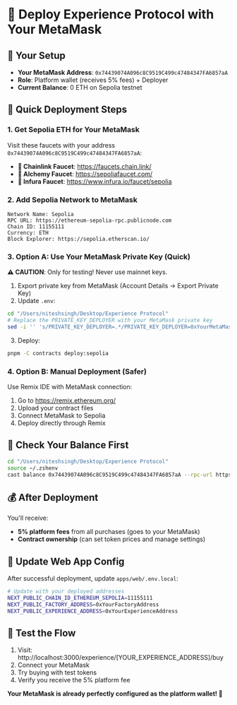 # 🦊 Deploy Experience Protocol with Your MetaMask

## 🎯 **Your Setup**
- **Your MetaMask Address**: `0x74439074A096c8C9519C499c47484347FA6857aA`
- **Role**: Platform wallet (receives 5% fees) + Deployer
- **Current Balance**: 0 ETH on Sepolia testnet

## 🚀 **Quick Deployment Steps**

### 1. **Get Sepolia ETH for Your MetaMask**

Visit these faucets with your address `0x74439074A096c8C9519C499c47484347FA6857aA`:

- **🔗 Chainlink Faucet**: https://faucets.chain.link/
- **🔗 Alchemy Faucet**: https://sepoliafaucet.com/
- **🔗 Infura Faucet**: https://www.infura.io/faucet/sepolia

### 2. **Add Sepolia Network to MetaMask** 

```
Network Name: Sepolia
RPC URL: https://ethereum-sepolia-rpc.publicnode.com
Chain ID: 11155111
Currency: ETH
Block Explorer: https://sepolia.etherscan.io/
```

### 3. **Option A: Use Your MetaMask Private Key** (Quick)

**⚠️ CAUTION**: Only for testing! Never use mainnet keys.

1. Export private key from MetaMask (Account Details → Export Private Key)
2. Update `.env`:
```bash
cd "/Users/niteshsingh/Desktop/Experience Protocol"
# Replace the PRIVATE_KEY_DEPLOYER with your MetaMask private key
sed -i '' 's/PRIVATE_KEY_DEPLOYER=.*/PRIVATE_KEY_DEPLOYER=0xYourMetaMaskPrivateKey/' .env
```

3. Deploy:
```bash
pnpm -C contracts deploy:sepolia
```

### 4. **Option B: Manual Deployment** (Safer)

Use Remix IDE with MetaMask connection:

1. Go to https://remix.ethereum.org/
2. Upload your contract files
3. Connect MetaMask to Sepolia
4. Deploy directly through Remix

## 🔄 **Check Your Balance First**

```bash
cd "/Users/niteshsingh/Desktop/Experience Protocol"
source ~/.zshenv
cast balance 0x74439074A096c8C9519C499c47484347FA6857aA --rpc-url https://ethereum-sepolia-rpc.publicnode.com
```

## 💰 **After Deployment**

You'll receive:
- **5% platform fees** from all purchases (goes to your MetaMask)
- **Contract ownership** (can set token prices and manage settings)

## 🎨 **Update Web App Config**

After successful deployment, update `apps/web/.env.local`:

```bash
# Update with your deployed addresses
NEXT_PUBLIC_CHAIN_ID_ETHEREUM_SEPOLIA=11155111
NEXT_PUBLIC_FACTORY_ADDRESS=0xYourFactoryAddress
NEXT_PUBLIC_EXPERIENCE_ADDRESS=0xYourExperienceAddress
```

## 🧪 **Test the Flow**

1. Visit: http://localhost:3000/experience/[YOUR_EXPERIENCE_ADDRESS]/buy
2. Connect your MetaMask
3. Try buying with test tokens
4. Verify you receive the 5% platform fee

**Your MetaMask is already perfectly configured as the platform wallet! 🎉**
